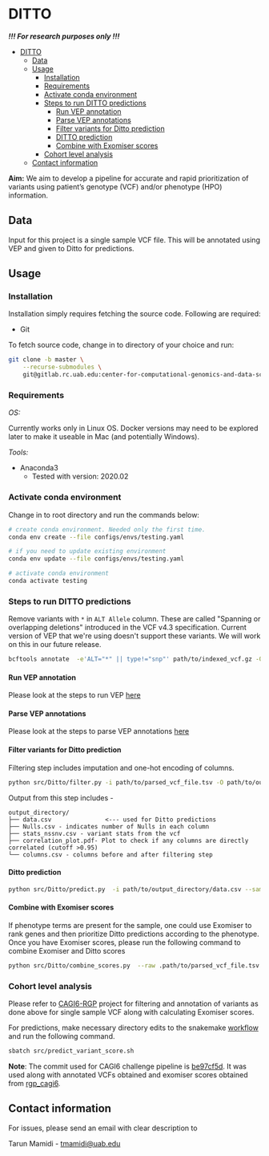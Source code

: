 # DITTO

***!!! For research purposes only !!!***

- [DITTO](#ditto)
    - [Data](#data)
    - [Usage](#usage)
        - [Installation](#installation)
        - [Requirements](#requirements)
        - [Activate conda environment](#activate-conda-environment)
        - [Steps to run DITTO predictions](#steps-to-run-ditto-predictions)
            - [Run VEP annotation](#run-vep-annotation)
            - [Parse VEP annotations](#parse-vep-annotations)
            - [Filter variants for Ditto prediction](#filter-variants-for-ditto-prediction)
            - [DITTO prediction](#ditto-prediction)
            - [Combine with Exomiser scores](#combine-with-exomiser-scores)
        - [Cohort level analysis](#cohort-level-analysis)
    - [Contact information](#contact-information)

**Aim:** We aim to develop a pipeline for accurate and rapid prioritization of variants using patient’s genotype (VCF) and/or phenotype (HPO) information.

## Data

Input for this project is a single sample VCF file. This will be annotated using VEP and given to Ditto for predictions.

## Usage

### Installation

Installation simply requires fetching the source code. Following are required:

- Git

To fetch source code, change in to directory of your choice and run:

```sh
git clone -b master \
    --recurse-submodules \
    git@gitlab.rc.uab.edu:center-for-computational-genomics-and-data-science/sciops/ditto.git
```

### Requirements

*OS:*

Currently works only in Linux OS. Docker versions may need to be explored later to make it useable in Mac (and
potentially Windows).

*Tools:*

- Anaconda3
    - Tested with version: 2020.02

### Activate conda environment

Change in to root directory and run the commands below:

```sh
# create conda environment. Needed only the first time.
conda env create --file configs/envs/testing.yaml

# if you need to update existing environment
conda env update --file configs/envs/testing.yaml

# activate conda environment
conda activate testing
```

### Steps to run DITTO predictions

Remove variants with `*` in `ALT Allele` column. These are called "Spanning or overlapping deletions" introduced in the VCF v4.3 specification. Current version of VEP that we're using doesn't support these variants. We will work on this in our future release.

```sh
bcftools annotate  -e'ALT="*" || type!="snp"' path/to/indexed_vcf.gz -Oz -o path/to/indexed_vcf_filtered.vcf.gz
```

#### Run VEP annotation

Please look at the steps to run VEP [here](variant_annotation/README.md)


#### Parse VEP annotations

Please look at the steps to parse VEP annotations [here](annotation_parsing/README.md)


#### Filter variants for Ditto prediction

Filtering step includes imputation and one-hot encoding of columns.

```sh
python src/Ditto/filter.py -i path/to/parsed_vcf_file.tsv -O path/to/output_directory
```

Output from this step includes -

```directory
output_directory/
├── data.csv               <--- used for Ditto predictions
├── Nulls.csv - indicates number of Nulls in each column
├── stats_nssnv.csv - variant stats from the vcf
├── correlation_plot.pdf- Plot to check if any columns are directly correlated (cutoff >0.95)
└── columns.csv - columns before and after filtering step

```

#### Ditto prediction

```sh
python src/Ditto/predict.py  -i path/to/output_directory/data.csv --sample sample_name -o path/to/output_directory/ditto_predictions.csv -o100 .path/to/output_directory/ditto_predictions_100.csv
```

#### Combine with Exomiser scores

If phenotype terms are present for the sample, one could use Exomiser to rank genes and then prioritize Ditto predictions according to the phenotype. Once you have Exomiser scores, please run the following command to combine Exomiser and Ditto scores

```sh
python src/Ditto/combine_scores.py  --raw .path/to/parsed_vcf_file.tsv --sample sample_name --ditto path/to/output_directory/ditto_predictions.csv -ep path/to/exomiser_scores/directory -o .path/to/output_directory/predictions_with_exomiser.csv -o100 path/to/output_directory/predictions_with_exomiser_100.csv
```


### Cohort level analysis

Please refer to [CAGI6-RGP](https://gitlab.rc.uab.edu/center-for-computational-genomics-and-data-science/sciops/mana/mini_projects/rgp_cagi6) project for filtering and annotation of variants as done above for single sample VCF along with calculating Exomiser scores.

For predictions, make necessary directory edits to the snakemake [workflow](workflow/Snakefile) and run the following command.

```sh
sbatch src/predict_variant_score.sh
```

**Note**: The commit used for CAGI6 challenge pipeline is [be97cf5d](https://gitlab.rc.uab.edu/center-for-computational-genomics-and-data-science/sciops/ditto/-/merge_requests/3/diffs?commit_id=be97cf5dbfcb099ac82ef28d5d8b0919f28aed99). It was used along with annotated VCFs obtained and exomiser scores obtained from [rgp_cagi6](https://gitlab.rc.uab.edu/center-for-computational-genomics-and-data-science/sciops/mana/mini_projects/rgp_cagi6).


## Contact information

For issues, please send an email with clear description to

Tarun Mamidi    -   tmamidi@uab.edu
